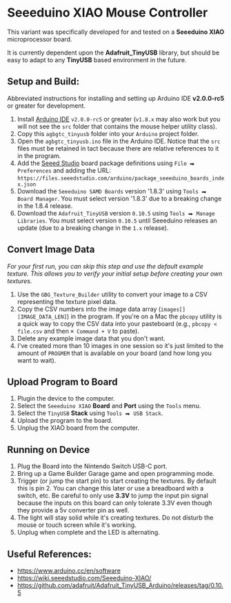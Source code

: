 # Seeeduino XIAO Mouse Controller

This variant was specifically developed for and tested on a **Seeeduino XIAO** microprocessor board.

It is currently dependent upon the **Adafruit_TinyUSB** library, but should be easy to adapt to any **TinyUSB** based environment in the future.

## Setup and Build:

Abbreviated instructions for installing and setting up Arduino IDE **v2.0.0-rc5** or greater for development.

1. Install [Arduino IDE](https://www.arduino.cc/en/software) `v2.0.0-rc5` or greater (`v1.8.x` may also work but you will not see the `src` folder that contains the mouse helper utility class).
1. Copy this `agbgtc_tinyusb` folder into your `Arduino` project folder.
1. Open the `agbgtc_tinyusb.ino` file in the Arduino IDE. Notice that the `src` files must be retained in tact because there are relative references to it in the program.
1. Add the [Seeed Studio](https://wiki.seeedstudio.com/Seeeduino-XIAO) board package definitions using `File ⮕ Preferences` and adding the URL: `https://files.seeedstudio.com/arduino/package_seeeduino_boards_index.json`
1. Download the `Seeeduino SAMD Boards` version '1.8.3' using `Tools ⮕ Board Manager`. You must select version '1.8.3' due to a breaking change in the 1.8.4 release.
1. Download the `Adafruit_TinyUSB` version `0.10.5` using `Tools ⮕ Manage Libraries`. You must select version `0.10.5` until Seeeduino releases an update (due to a breaking change in the `1.x` release).

## Convert Image Data
_For your first run, you can skip this step and use the default example texture. This allows you to verify your initial setup before creating your own textures._
  1. Use the `GBG_Texture_Builder` utility to convert your image to a CSV representing the texture pixel data.
  1. Copy the CSV numbers into the image data array (`images[][IMAGE_DATA_LEN]`) in the program. If you're on a Mac the `pbcopy` utility is a quick way to copy the CSV data into your pasteboard (e.g., `pbcopy < file.csv` and then `⌘ Command + V` to paste).
  1. Delete any example image data that you don't want.
  1. I've created more than 10 images in one session so it's just limited to the amount of `PROGMEM` that is available on your board (and how long you want to wait).

## Upload Program to Board
  1. Plugin the device to the computer.
  1. Select the `Seeeduino XIAO` **Board** and **Port** using the `Tools` menu.
  1. Select the `TinyUSB` **Stack** using `Tools ⮕ USB Stack`.
  1. Upload the program to the board.
  1. Unplug the XIAO board from the computer.

## Running on Device
  1. Plug the Board into the Nintendo Switch USB-C port.
  1. Bring up a Game Builder Garage game and open programming mode.
  1. Trigger (or jump the start pin) to start creating the textures. By default this is pin 2. You can change this later or use a breadboard with a switch, etc. Be careful to only use **3.3V** to jump the input pin signal because the inputs on this board can only tolerate 3.3V even though they provide a 5v converter pin as well.
  1. The light will stay solid while it's creating textures. Do not disturb the mouse or touch screen while it's working.
  1. Unplug when complete and the LED is alternating.

## Useful References:
- https://www.arduino.cc/en/software
- https://wiki.seeedstudio.com/Seeeduino-XIAO/
- https://github.com/adafruit/Adafruit_TinyUSB_Arduino/releases/tag/0.10.5
